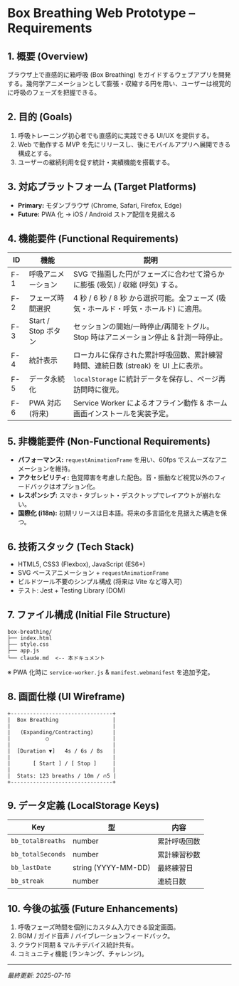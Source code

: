 # Box Breathing Web Prototype – Requirements

## 1. 概要 (Overview)
ブラウザ上で直感的に箱呼吸 (Box Breathing) をガイドするウェブアプリを開発する。幾何学アニメーションとして膨張・収縮する円を用い、ユーザーは視覚的に呼吸のフェーズを把握できる。

## 2. 目的 (Goals)
1. 呼吸トレーニング初心者でも直感的に実践できる UI/UX を提供する。  
2. Web で動作する MVP を先にリリースし、後にモバイルアプリへ展開できる構成とする。  
3. ユーザーの継続利用を促す統計・実績機能を搭載する。

## 3. 対応プラットフォーム (Target Platforms)
- **Primary:** モダンブラウザ (Chrome, Safari, Firefox, Edge)  
- **Future:** PWA 化 → iOS / Android ストア配信を見据える

## 4. 機能要件 (Functional Requirements)
| ID | 機能 | 説明 |
|----|------|------|
| F-1 | 呼吸アニメーション | SVG で描画した円がフェーズに合わせて滑らかに膨張 (吸気) / 収縮 (呼気) する。|
| F-2 | フェーズ時間選択 | 4 秒 / 6 秒 / 8 秒 から選択可能。全フェーズ (吸気・ホールド・呼気・ホールド) に適用。|
| F-3 | Start / Stop ボタン | セッションの開始/一時停止/再開をトグル。Stop 時はアニメーション停止 & 計測一時停止。|
| F-4 | 統計表示 | ローカルに保存された累計呼吸回数、累計練習時間、連続日数 (streak) を UI 上に表示。|
| F-5 | データ永続化 | `localStorage` に統計データを保存し、ページ再訪問時に復元。|
| F-6 | PWA 対応 (将来) | Service Worker によるオフライン動作 & ホーム画面インストールを実装予定。|

## 5. 非機能要件 (Non-Functional Requirements)
- **パフォーマンス:** `requestAnimationFrame` を用い、60fps でスムーズなアニメーションを維持。  
- **アクセシビリティ:** 色覚障害を考慮した配色。音・振動など視覚以外のフィードバックはオプション化。  
- **レスポンシブ:** スマホ・タブレット・デスクトップでレイアウトが崩れない。  
- **国際化 (i18n):** 初期リリースは日本語。将来の多言語化を見据えた構造を保つ。

## 6. 技術スタック (Tech Stack)
- HTML5, CSS3 (Flexbox), JavaScript (ES6+)  
- SVG ベースアニメーション + `requestAnimationFrame`  
- ビルドツール不要のシンプル構成 (将来は Vite など導入可)  
- テスト: Jest + Testing Library (DOM)

## 7. ファイル構成 (Initial File Structure)
```
box-breathing/
├── index.html
├── style.css
├── app.js
└── claude.md  <-- 本ドキュメント
```
※ PWA 化時に `service-worker.js` & `manifest.webmanifest` を追加予定。

## 8. 画面仕様 (UI Wireframe)
```
+--------------------------------+
|  Box Breathing                 |
|                                |
|   (Expanding/Contracting)      |
|           ○                    |
|                                |
|  [Duration ▼]   4s / 6s / 8s   |
|                                |
|       [ Start ] / [ Stop ]     |
|                                |
|  Stats: 123 breaths / 10m / 🔥5 |
+--------------------------------+
```

## 9. データ定義 (LocalStorage Keys)
| Key | 型 | 内容 |
|-----|----|------|
| `bb_totalBreaths` | number | 累計呼吸回数 |
| `bb_totalSeconds` | number | 累計練習秒数 |
| `bb_lastDate` | string (YYYY-MM-DD) | 最終練習日 |
| `bb_streak` | number | 連続日数 |

## 10. 今後の拡張 (Future Enhancements)
1. 呼吸フェーズ時間を個別にカスタム入力できる設定画面。  
2. BGM / ガイド音声 / バイブレーションフィードバック。  
3. クラウド同期 & マルチデバイス統計共有。  
4. コミュニティ機能 (ランキング、チャレンジ)。

---
*最終更新: 2025-07-16*
